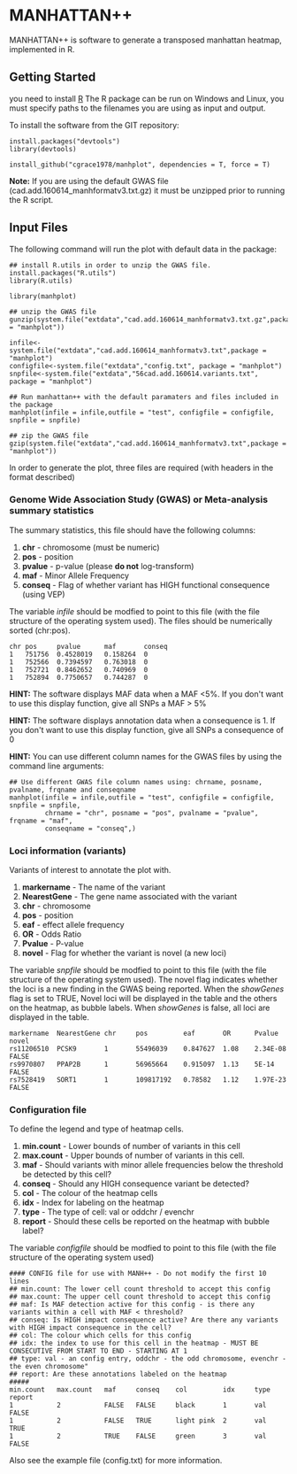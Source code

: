 # MANHATTAN++

MANHATTAN++ is software to generate a transposed manhattan heatmap, implemented in R.

## Getting Started

you need to install [R](https://www.r-project.org/) The R package can be run on Windows and Linux, you must specify paths to the filenames you are using as input and output.

To install the software from the GIT repository:
```
install.packages("devtools")
library(devtools)

install_github("cgrace1978/manhplot", dependencies = T, force = T)
```
**Note:** If you are using the default GWAS file (cad.add.160614_manhformatv3.txt.gz) it must be unzipped prior to running the R script.
## Input Files

The following command will run the plot with default data in the package:
```
## install R.utils in order to unzip the GWAS file.
install.packages("R.utils")
library(R.utils)

library(manhplot)

## unzip the GWAS file
gunzip(system.file("extdata","cad.add.160614_manhformatv3.txt.gz",package = "manhplot"))

infile<-system.file("extdata","cad.add.160614_manhformatv3.txt",package = "manhplot")
configfile<-system.file("extdata","config.txt", package = "manhplot")
snpfile<-system.file("extdata","56cad.add.160614.variants.txt", package = "manhplot")

## Run manhattan++ with the default paramaters and files included in the package
manhplot(infile = infile,outfile = "test", configfile = configfile, snpfile = snpfile)

## zip the GWAS file
gzip(system.file("extdata","cad.add.160614_manhformatv3.txt",package = "manhplot"))
```

In order to generate the plot, three files are required (with headers in the format described)

### Genome Wide Association Study (GWAS) or Meta-analysis summary statistics

The summary statistics, this file should have the following columns:

1. **chr** - chromosome (must be numeric)
2. **pos** - position
3. **pvalue** - p-value (please **do not** log-transform)
4. **maf** - Minor Allele Frequency
5. **conseq** - Flag of whether variant has HIGH functional consequence (using VEP)

The variable *infile* should be modfied to point to this file (with the file structure of the operating system used). The files should be numerically sorted (chr:pos).
```
chr pos     pvalue      maf       conseq
1   751756  0.4528019   0.158264  0
1   752566  0.7394597   0.763018  0
1   752721  0.8462652   0.740969  0
1   752894  0.7750657   0.744287  0
```
**HINT:** The software displays MAF data when a MAF <5%. If you don't want to use this display function, give all SNPs a MAF > 5%

**HINT:** The software displays annotation data when a consequence is 1. If you don't want to use this display function, give all SNPs a consequence of 0

**HINT:** You can use different column names for the GWAS files by using the command line arguments:
```
## Use different GWAS file column names using: chrname, posname, pvalname, frqname and conseqname
manhplot(infile = infile,outfile = "test", configfile = configfile, snpfile = snpfile,
         chrname = "chr", posname = "pos", pvalname = "pvalue", frqname = "maf",
         conseqname = "conseq",)
```

### Loci information (variants)

Variants of interest to annotate the plot with. 

1. **markername** - The name of the variant
2. **NearestGene** - The gene name associated with the variant
3. **chr** - chromosome
4. **pos** - position
5. **eaf** - effect allele frequency
6. **OR** - Odds Ratio
7. **Pvalue** - P-value
8. **novel** - Flag for whether the variant is novel (a new loci)

The variable *snpfile* should be modfied to point to this file (with the file structure of the operating system used). The novel flag indicates whether the loci is a new finding in the GWAS being reported. When the *showGenes* flag is set to TRUE, Novel loci will be displayed in the table and the others on the heatmap, as bubble labels. When *showGenes* is false, all loci are displayed in the table.

```
markername  NearestGene chr     pos         eaf       OR      Pvalue    novel
rs11206510  PCSK9       1       55496039    0.847627  1.08    2.34E-08  FALSE
rs9970807   PPAP2B      1       56965664    0.915097  1.13    5E-14     FALSE
rs7528419   SORT1       1       109817192   0.78582   1.12    1.97E-23  FALSE
```

### Configuration file

To define the legend and type of heatmap cells.

1. **min.count** - Lower bounds of number of variants in this cell
2. **max.count** - Upper bounds of number of variants in this cell.
3. **maf** - Should variants with minor allele frequencies below the threshold be detected by this cell?
4. **conseq** - Should any HIGH consequence variant be detected?
5. **col** - The colour of the heatmap cells
6. **idx** - Index for labeling on the heatmap
7. **type** - The type of cell: val or oddchr / evenchr
8. **report** - Should these cells be reported on the heatmap with bubble label?

The variable *configfile* should be modfied to point to this file (with the file structure of the operating system used)
```
#### CONFIG file for use with MANH++ - Do not modify the first 10 lines							
## min.count: The lower cell count threshold to accept this config							
## max.count: The upper cell count threshold to accept this config							
## maf: Is MAF detection active for this config - is there any variants within a cell with MAF < threshold?	
## conseq: Is HIGH impact consequence active? Are there any variants with HIGH impact consequence in the cell?		
## col: The colour which cells for this config							
## idx: the index to use for this cell in the heatmap - MUST BE CONSECUTIVE FROM START TO END - STARTING AT 1
## type: val - an config entry, oddchr - the odd chromosome, evenchr - the even chromosome"		
## report: Are these annotations labeled on the heatmap							
#####		
min.count   max.count   maf     conseq    col         idx     type    report
1           2           FALSE   FALSE     black       1       val     FALSE
1           2           FALSE   TRUE      light pink  2       val     TRUE
1           2           TRUE    FALSE     green       3       val     FALSE
```

Also see the example file (config.txt) for more information.
